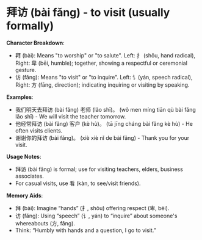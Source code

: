 # **拜访 (bài fǎng) - to visit (usually formally)**

**Character Breakdown**:  
- 拜 (bài): Means "to worship" or "to salute". Left: 扌 (shǒu, hand radical), Right: 卑 (bēi, humble); together, showing a respectful or ceremonial gesture.  
- 访 (fǎng): Means "to visit" or "to inquire". Left: 讠(yán, speech radical), Right: 方 (fāng, direction); indicating inquiring or visiting by speaking.

**Examples**:  
- 我们明天去拜访 (bài fǎng) 老师 (lǎo shī)。 (wǒ men míng tiān qù bài fǎng lǎo shī) - We will visit the teacher tomorrow.  
- 他经常拜访 (bài fǎng) 客户 (kè hù)。 (tā jīng cháng bài fǎng kè hù) - He often visits clients.  
- 谢谢你的拜访 (bài fǎng)。 (xiè xiè nǐ de bài fǎng) - Thank you for your visit.

**Usage Notes**:  
- 拜访 (bài fǎng) is formal; use for visiting teachers, elders, business associates.  
- For casual visits, use 看 (kàn, to see/visit friends).

**Memory Aids**:  
- 拜 (bài): Imagine “hands” (扌, shǒu) offering respect (卑, bēi).  
- 访 (fǎng): Using “speech” (讠, yán) to “inquire” about someone's whereabouts (方, fāng).  
- Think: “Humbly with hands and a question, I go to visit.”
